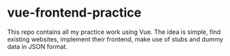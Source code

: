 # vue-frontend-practice
This repo contains all my practice work using Vue. The idea is simple, find existing websites, implement their frontend, make use of stubs and dummy data in JSON format. 
